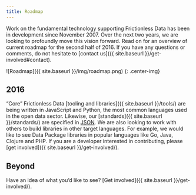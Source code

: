 ```yaml
---
title: Roadmap
---
```


Work on the fundamental technology supporting Frictionless Data has been in development since November 2007.  Over the next two years, we are looking to profoundly move this vision forward.  Read on for an overview of current roadmap for the second half of 2016. If you have any questions or comments, do not hesitate to [contact us]({{ site.baseurl }}/get-involved#contact).

![Roadmap]({{ site.baseurl }}/img/roadmap.png)
{: .center-img}

## 2016 

“Core” Frictionless Data [tooling and libraries]({{ site.baseurl }}/tools/) are being written in JavaScript and Python, the most common languages used in the open data sector.  Likewise, our [standards]({{ site.baseurl }}/standards/) are specified in [JSON](http://json.org/).  We are also looking to work with others to build libraries in other target languages. For example, we would like to see Data Package libraries in popular languages like Go, Java, Clojure and PHP.  If you are a developer interested in contributing, please [get involved]({{ site.baseurl }}/get-involved/).

## Beyond

Have an idea of what you’d like to see?  [Get involved]({{ site.baseurl }}/get-involved/).

